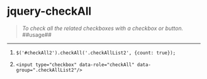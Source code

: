 jquery-checkAll
===
> *To check all the related checkboxes with a checkbox or button.*
##usage##
---
1. ```$('#checkAll2').checkAll('.checkAllList2', {count: true});```

2. ```<input type="checkbox" data-role="checkAll" data-group=".checkAllList2"/>```

